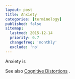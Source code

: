 ```yaml
---
layout: post
title: Anxiety
categories: [terminology]
published: false
sitemap:
  lastmod: 2015-12-14
  priority: 0.7
  changefreq: 'monthly'
  exclude: 'no'
---
```


<span class="highlight">Anxiety</span> is 

See also <a href="/cognitive-distortions/" title="Cognitive Distortions">Cognitive Distortions</a> .
